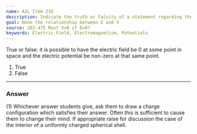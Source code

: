 ```yaml
---
name: A2L Item 216
description: Indicate the truth or falsity of a statement regarding the relationship between the electric field and potential at a point.
goal: Hone the relationship between E and V
source: 283-475 Must V=0 if E=0?
keywords: Electric Field, Electromagnetism, Potentials
---
```


True or false: it is possible to have the electric field be 0 at some
point in space and the electric potential be non-zero at that same
point.

1. True
2. False


<hr/>

### Answer

(1) Whichever answer students give, ask them to draw a charge
configuration which satisfies their answer. Often this is sufficient to
cause them to change their mind. If appropriate raise for discussion the
case of the interior of a uniformly charged spherical shell. 
